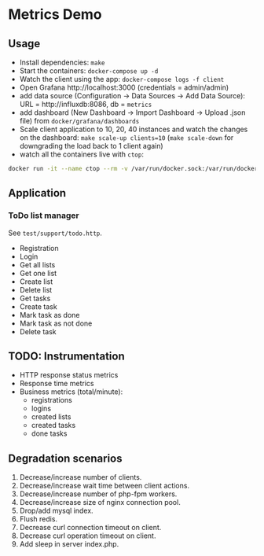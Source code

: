 # Metrics Demo

## Usage

- Install dependencies: `make`
- Start the containers: `docker-compose up -d`
- Watch the client using the app: `docker-compose logs -f client`
- Open Grafana http://localhost:3000 (credentials = admin/admin)
- add data source (Configuration -> Data Sources -> Add Data Source): URL = http://influxdb:8086, db = `metrics`
- add dashboard (New Dashboard -> Import Dashboard -> Upload .json file) from `docker/grafana/dashboards`
- Scale client application to 10, 20, 40 instances and watch the changes on the dashboard: `make scale-up clients=10`
(`make scale-down` for downgrading the load back to 1 client again)
- watch all the containers live with `ctop`:
```bash
docker run -it --name ctop --rm -v /var/run/docker.sock:/var/run/docker.sock wrfly/ctop:latest
```

## Application

### ToDo list manager

See `test/support/todo.http`.

- Registration
- Login
- Get all lists
- Get one list
- Create list
- Delete list
- Get tasks
- Create task
- Mark task as done
- Mark task as not done
- Delete task

## TODO: Instrumentation

- HTTP response status metrics
- Response time metrics
- Business metrics (total/minute):
    - registrations
    - logins
    - created lists
    - created tasks
    - done tasks
    
## Degradation scenarios

1. Decrease/increase number of clients.
2. Decrease/increase wait time between client actions.
3. Decrease/increase number of php-fpm workers.
4. Decrease/increase size of nginx connection pool.
5. Drop/add mysql index.
6. Flush redis.
7. Decrease curl connection timeout on client.
8. Decrease curl operation timeout on client.
9. Add sleep in server index.php.
 
